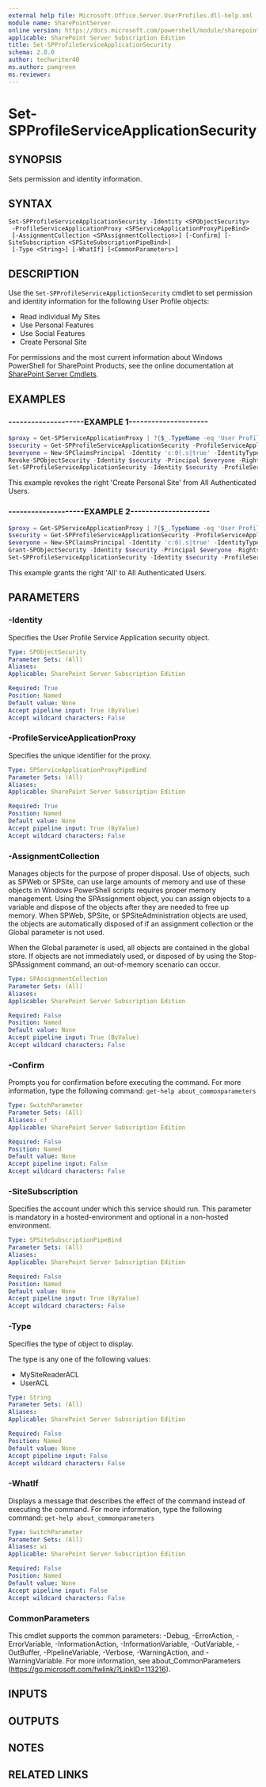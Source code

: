 ```yaml
---
external help file: Microsoft.Office.Server.UserProfiles.dll-help.xml
module name: SharePointServer
online version: https://docs.microsoft.com/powershell/module/sharepoint-server/set-spprofileserviceapplicationsecurity
applicable: SharePoint Server Subscription Edition
title: Set-SPProfileServiceApplicationSecurity
schema: 2.0.0
author: techwriter40
ms.author: pamgreen
ms.reviewer:
---
```


# Set-SPProfileServiceApplicationSecurity

## SYNOPSIS
Sets permission and identity information.

## SYNTAX

```
Set-SPProfileServiceApplicationSecurity -Identity <SPObjectSecurity>
 -ProfileServiceApplicationProxy <SPServiceApplicationProxyPipeBind>
 [-AssignmentCollection <SPAssignmentCollection>] [-Confirm] [-SiteSubscription <SPSiteSubscriptionPipeBind>]
 [-Type <String>] [-WhatIf] [<CommonParameters>]
```

## DESCRIPTION
Use the `Set-SPProfileServiceApplictionSecurity` cmdlet to set permission and identity information for the following User Profile objects:

- Read individual My Sites
- Use Personal Features
- Use Social Features
- Create Personal Site

For permissions and the most current information about Windows PowerShell for SharePoint Products, see the online documentation at [SharePoint Server Cmdlets](https://docs.microsoft.com/powershell/sharepoint/sharepoint-server/sharepoint-server-cmdlets).

## EXAMPLES

### --------------------EXAMPLE 1---------------------
```powershell
$proxy = Get-SPServiceApplicationProxy | ?{$_.TypeName -eq 'User Profile Service Application Proxy'}
$security = Get-SPProfileServiceApplicationSecurity -ProfileServiceApplicationProxy $proxy
$everyone = New-SPClaimsPrincipal -Identity 'c:0(.s|true' -IdentityType EncodedClaim
Revoke-SPObjectSecurity -Identity $security -Principal $everyone -Rights 'Create Personal Site'
Set-SPProfileServiceApplicationSecurity -Identity $security -ProfileServiceApplicationProxy $proxy
```

This example revokes the right 'Create Personal Site' from All Authenticated Users.

### --------------------EXAMPLE 2---------------------
```powershell
$proxy = Get-SPServiceApplicationProxy | ?{$_.TypeName -eq 'User Profile Service Application Proxy'}
$security = Get-SPProfileServiceApplicationSecurity -ProfileServiceApplicationProxy $proxy
$everyone = New-SPClaimsPrincipal -Identity 'c:0(.s|true' -IdentityType EncodedClaim
Grant-SPObjectSecurity -Identity $security -Principal $everyone -Rights 'All'
Set-SPProfileServiceApplicationSecurity -Identity $security -ProfileServiceApplicationProxy $proxy
```

This example grants the right 'All' to All Authenticated Users.

## PARAMETERS

### -Identity
Specifies the User Profile Service Application security object.

```yaml
Type: SPObjectSecurity
Parameter Sets: (All)
Aliases: 
Applicable: SharePoint Server Subscription Edition

Required: True
Position: Named
Default value: None
Accept pipeline input: True (ByValue)
Accept wildcard characters: False
```

### -ProfileServiceApplicationProxy
Specifies the unique identifier for the proxy.

```yaml
Type: SPServiceApplicationProxyPipeBind
Parameter Sets: (All)
Aliases: 
Applicable: SharePoint Server Subscription Edition

Required: True
Position: Named
Default value: None
Accept pipeline input: True (ByValue)
Accept wildcard characters: False
```

### -AssignmentCollection
Manages objects for the purpose of proper disposal. Use of objects, such as SPWeb or SPSite, can use large amounts of memory and use of these objects in Windows PowerShell scripts requires proper memory management. Using the SPAssignment object, you can assign objects to a variable and dispose of the objects after they are needed to free up memory. When SPWeb, SPSite, or SPSiteAdministration objects are used, the objects are automatically disposed of if an assignment collection or the Global parameter is not used.

When the Global parameter is used, all objects are contained in the global store. If objects are not immediately used, or disposed of by using the Stop-SPAssignment command, an out-of-memory scenario can occur.

```yaml
Type: SPAssignmentCollection
Parameter Sets: (All)
Aliases: 
Applicable: SharePoint Server Subscription Edition

Required: False
Position: Named
Default value: None
Accept pipeline input: True (ByValue)
Accept wildcard characters: False
```

### -Confirm
Prompts you for confirmation before executing the command.
For more information, type the following command: `get-help about_commonparameters`

```yaml
Type: SwitchParameter
Parameter Sets: (All)
Aliases: cf
Applicable: SharePoint Server Subscription Edition

Required: False
Position: Named
Default value: None
Accept pipeline input: False
Accept wildcard characters: False
```

### -SiteSubscription
Specifies the account under which this service should run.
This parameter is mandatory in a hosted-environment and optional in a non-hosted environment.

```yaml
Type: SPSiteSubscriptionPipeBind
Parameter Sets: (All)
Aliases: 
Applicable: SharePoint Server Subscription Edition

Required: False
Position: Named
Default value: None
Accept pipeline input: True (ByValue)
Accept wildcard characters: False
```

### -Type
Specifies the type of object to display.

The type is any one of the following values:

- MySiteReaderACL
- UserACL

```yaml
Type: String
Parameter Sets: (All)
Aliases: 
Applicable: SharePoint Server Subscription Edition

Required: False
Position: Named
Default value: None
Accept pipeline input: False
Accept wildcard characters: False
```

### -WhatIf
Displays a message that describes the effect of the command instead of executing the command.
For more information, type the following command: `get-help about_commonparameters`

```yaml
Type: SwitchParameter
Parameter Sets: (All)
Aliases: wi
Applicable: SharePoint Server Subscription Edition

Required: False
Position: Named
Default value: None
Accept pipeline input: False
Accept wildcard characters: False
```

### CommonParameters
This cmdlet supports the common parameters: -Debug, -ErrorAction, -ErrorVariable, -InformationAction, -InformationVariable, -OutVariable, -OutBuffer, -PipelineVariable, -Verbose, -WarningAction, and -WarningVariable. For more information, see about_CommonParameters (https://go.microsoft.com/fwlink/?LinkID=113216).

## INPUTS

## OUTPUTS

## NOTES

## RELATED LINKS
